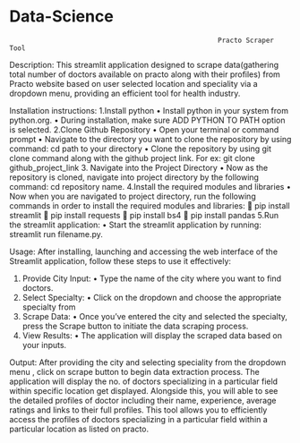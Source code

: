 # Data-Science
                                                        Practo Scraper Tool

Description:
This  streamlit application designed to scrape data(gathering total number of doctors available on practo along with their profiles) from Practo website based on user selected location and  speciality via a dropdown menu, providing an efficient tool for health industry.

Installation instructions:
  1.Install python 
•	Install python in your system from python.org.
•	During installation, make sure ADD PYTHON TO PATH option is selected.
   2.Clone Github Repository
•	Open your terminal or command prompt
•	Navigate to the directory you want to clone the repository by using command: cd path to your directory
•	Clone the repository by using git clone command along with the github project link. For ex: git clone github_project_link
     3. Navigate into the Project Directory
•	Now as the repository is cloned, navigate into project directory by the following command: cd repository name.
     4.Install the required modules and libraries
•	Now when you are navigated to project directory, run the following commands in order to install the required modules and libraries:
	pip install streamlit
	pip install requests
	pip install bs4
	pip install pandas
   5.Run the streamlit application:
•	Start the streamlit application by running: streamlit run filename.py.
                              
Usage:
After installing, launching and accessing the web interface of the Streamlit application, follow these steps to use it effectively:
1.	Provide City Input:
•	Type the name of the city where you want to find doctors.
2.	Select Specialty:
•	Click on the dropdown and choose the appropriate specialty from 
3.	Scrape Data:
•	Once you’ve entered the city and selected the specialty, press the Scrape button to initiate the data scraping process.
4.	View Results:
•	The application will display the scraped data based on your inputs.

Output:
After providing the city and selecting speciality from the dropdown menu , click on scrape button to begin data extraction process. The application will display the no. of doctors specializing in a particular field within specific location get displayed. Alongside this, you will able to see the detailed profiles of doctor including their name, experience, average ratings and links to their full profiles. This tool allows you to efficiently access the profiles of doctors specializing in a particular field within a particular location as listed on practo.


